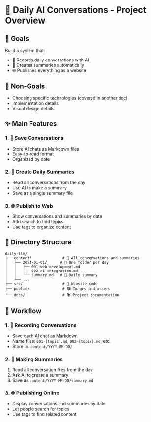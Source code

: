 # 📝 Daily AI Conversations - Project Overview

## 🎯 Goals

Build a system that:
- 💬 Records daily conversations with AI
- 📄 Creates summaries automatically
- 🌐 Publishes everything as a website

## 🚫 Non-Goals

- Choosing specific technologies (covered in another doc)
- Implementation details
- Visual design details

## ✨ Main Features

### 1. 💬 Save Conversations
- Store AI chats as Markdown files
- Easy-to-read format
- Organized by date

### 2. 📝 Create Daily Summaries  
- Read all conversations from the day
- Use AI to make a summary
- Save as a single summary file

### 3. 🌐 Publish to Web
- Show conversations and summaries by date
- Add search to find topics
- Use tags to organize content

## 📁 Directory Structure

```
daily-llm/
├── content/              # 💬 All conversations and summaries
│   ├── 2024-01-01/      # 📅 One folder per day
│   │   ├── 001-web-development.md
│   │   ├── 002-ai-integration.md
│   │   └── summary.md   # 📝 Daily summary
│   └── ...
├── src/                  # 🔧 Website code
├── public/               # 🖼️ Images and assets
└── docs/                 # 📚 Project documentation
```

## 🔄 Workflow

### 1. 💬 Recording Conversations
- Save each AI chat as Markdown
- Name files: `001-[topic].md`, `002-[topic].md`, etc.
- Store in: `content/YYYY-MM-DD/`

### 2. 📝 Making Summaries
1. Read all conversation files from the day
2. Ask AI to create a summary
3. Save as `content/YYYY-MM-DD/summary.md`

### 3. 🌐 Publishing Online
- Display conversations and summaries by date
- Let people search for topics
- Use tags to find related content
